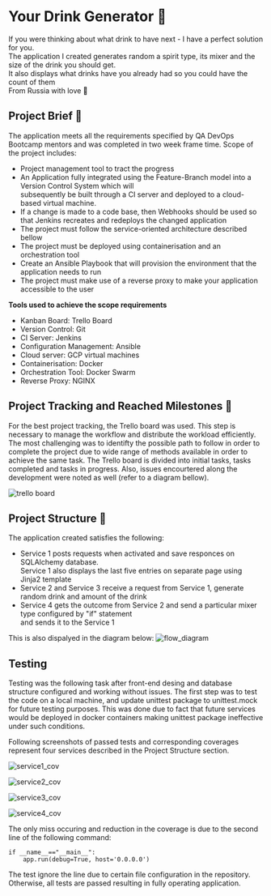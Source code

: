 # Your Drink Generator :clinking_glasses: 

If you were thinking about what drink to have next - I have a perfect solution for you. <br>
The application I created generates random a spirit type, its mixer and the size of the drink you should get.<br>
It also displays what drinks have you already had so you could have the count of them <br>
From Russia with love :bear:

## Project Brief 	:memo:

The application meets all the requirements specified by QA DevOps Bootcamp mentors and was completed in two week frame time.
Scope of the project includes:
- Project management tool to tract the progress
- An Application fully integrated using the Feature-Branch model into a Version Control System which will <br> subsequently be built through a CI server and deployed to a cloud-based virtual machine.
- If a change is made to a code base, then Webhooks should be used so that Jenkins recreates and redeploys the changed application
- The project must follow the service-oriented architecture described bellow 
- The project must be deployed using containerisation and an orchestration tool
- Create an Ansible Playbook that will provision the environment that the application needs to run
- The project must make use of a reverse proxy to make your application accessible to the user

**Tools used to achieve the scope requirements** 

- Kanban Board: Trello Board
- Version Control: Git
- CI Server: Jenkins
- Configuration Management: Ansible
- Cloud server: GCP virtual machines
- Containerisation: Docker
- Orchestration Tool: Docker Swarm
- Reverse Proxy: NGINX

## Project Tracking and Reached Milestones :briefcase:

For the best project tracking, the Trello board was used. This step is necessary to manage the workflow and distribute the workload efficiently. The most challenging was to identifty the possible path to follow in order to complete the project due to wide range of methods available in order to achieve the same task. The Trello board is divided into initial tasks, tasks completed and tasks in progress. Also, issues
encourtered along the development were noted as well (refer to a diagram bellow).

![trello board](https://user-images.githubusercontent.com/62849876/109438540-6eb89780-7a22-11eb-93eb-794ee1e4fe18.png)


## Project Structure 	:page_with_curl:

The application created satisfies the following:
- Service 1 posts requests when activated and save responces on SQLAlchemy database. <br>
  Service 1 also displays the last five entries on separate page using Jinja2 template
- Service 2 and Service 3 receive a request from Service 1, generate random drink and amount of the drink
- Service 4 gets the outcome from Service 2 and send a particular mixer type configured by "if" statement <br>
  and sends it to the Service 1 

This is also dispalyed in the diagram below: 
![flow_diagram](https://user-images.githubusercontent.com/62849876/109434134-a49e5180-7a0b-11eb-9369-7a8749c61b1d.png)

## Testing

Testing was the following task after front-end desing and database structure configured and working without issues. The first step was to 
test the code on a local machine, and update unittest package to unittest.mock for future testing purposes. This was done due to fact 
that future services would be deployed in docker containers making unittest package ineffective under such conditions.

Following screenshots of passed tests and corresponding coverages represent four services described in the Project Structure section.

![service1_cov](https://user-images.githubusercontent.com/62849876/109439655-2c458980-7a27-11eb-89f0-7a329408f3b2.png)

![service2_cov](https://user-images.githubusercontent.com/62849876/109439661-3798b500-7a27-11eb-9dc5-562c7a4684a0.png)

![service3_cov](https://user-images.githubusercontent.com/62849876/109439664-39fb0f00-7a27-11eb-909d-1e5a57914195.png)

![service4_cov](https://user-images.githubusercontent.com/62849876/109439666-3c5d6900-7a27-11eb-9064-5300716e4ca7.png)

The only miss occuring and reduction in the coverage is due to the second line of the following command:
```
if __name__=="__main__":
    app.run(debug=True, host='0.0.0.0')
```
The test ignore the line due to certain file configuration in the repository. Otherwise, all tests are passed resulting in fully operating application. 
